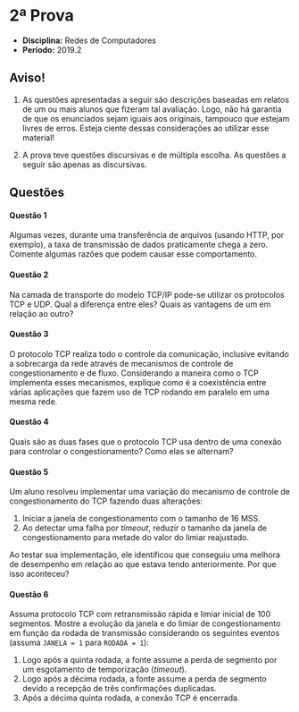 # 2ª Prova

- **Disciplina:** Redes de Computadores
- **Período:** 2019.2

## Aviso!

1. As questões apresentadas a seguir são descrições baseadas em relatos de um ou mais alunos que fizeram tal avaliação. Logo, não há garantia de que os enunciados sejam iguais aos originais, tampouco que estejam livres de erros. Esteja ciente dessas considerações ao utilizar esse material!

2. A prova teve questões discursivas e de múltipla escolha. As questões a seguir são apenas as discursivas.

## Questões

#### Questão 1 

Algumas vezes, durante uma transferência de arquivos (usando HTTP, por exemplo), a taxa de transmissão de dados praticamente chega a zero. Comente algumas razões que podem causar esse comportamento.

#### Questão 2 

Na camada de transporte do modelo TCP/IP pode-se utilizar os protocolos TCP e UDP. Qual a diferença entre eles? Quais as vantagens de um em relação ao outro?

#### Questão 3

O protocolo TCP realiza todo o controle da comunicação, inclusive evitando a sobrecarga da rede através de mecanismos de controle de congestionamento e de fluxo. Considerando a maneira como o TCP implementa esses mecanismos, explique como é a coexistência entre várias aplicações que fazem uso de TCP rodando em paralelo em uma mesma rede.

#### Questão 4

Quais são as duas fases que o protocolo TCP usa dentro de uma conexão para controlar o congestionamento? Como elas se alternam?

#### Questão 5

Um aluno resolveu implementar uma variação do mecanismo de controle de congestionamento do TCP fazendo duas alterações:

1. Iniciar a janela de congestionamento com o tamanho de 16 MSS.
2. Ao detectar uma falha por *timeout*, reduzir o tamanho da janela de congestionamento para metade do valor do limiar reajustado.

Ao testar sua implementação, ele identificou que conseguiu uma melhora de desempenho em relação ao que estava tendo anteriormente. Por que isso aconteceu?

#### Questão 6

Assuma protocolo TCP com retransmissão rápida e limiar inicial de 100 segmentos. Mostre a evolução da janela e do limiar de congestionamento em função da rodada de transmissão considerando os seguintes eventos (assuma `JANELA = 1` para `RODADA = 1`):

1. Logo após a quinta rodada, a fonte assume a perda de segmento por um esgotamento de temporização (*timeout*).
2. Logo após a décima rodada, a fonte assume a perda de segmento devido a recepção de três confirmações duplicadas.
3. Após a décima quinta rodada, a conexão TCP é encerrada.
